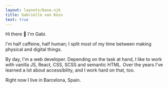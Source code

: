 ```yaml
---
layout: layouts/base.njk
title: Gabrielle von Koss
text: true
---
```

Hi there 👋 I'm Gabi.

I'm half caffeine, half human; I split most of my time between making physical and digital things.

By day, I'm a web developer. Depending on the task at hand, I like to work with vanilla JS, React, CSS, SCSS and semantic HTML. Over the years I've learned a lot about accessibility, and I work hard on that, too.

Right now I live in Barcelona, Spain.

